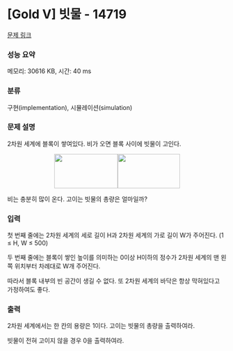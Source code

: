 # [Gold V] 빗물 - 14719 

[문제 링크](https://www.acmicpc.net/problem/14719) 

### 성능 요약

메모리: 30616 KB, 시간: 40 ms

### 분류

구현(implementation), 시뮬레이션(simulation)

### 문제 설명

<p style="user-select: auto;">2차원 세계에 블록이 쌓여있다. 비가 오면 블록 사이에 빗물이 고인다.</p>

<p style="text-align: center; user-select: auto;"><img alt="" src="https://onlinejudgeimages.s3-ap-northeast-1.amazonaws.com/problem/14719/1.png" style="height: 79px; width: 146px; user-select: auto;"><img alt="" src="https://onlinejudgeimages.s3-ap-northeast-1.amazonaws.com/problem/14719/2.png" style="height: 79px; width: 143px; user-select: auto;"></p>

<p style="user-select: auto;">비는 충분히 많이 온다. 고이는 빗물의 총량은 얼마일까?</p>

### 입력 

 <p style="user-select: auto;">첫 번째 줄에는 2차원 세계의 세로 길이 H과 2차원 세계의 가로 길이 W가 주어진다. (1 ≤ H, W ≤ 500)</p>

<p style="user-select: auto;">두 번째 줄에는 블록이 쌓인 높이를 의미하는 0이상 H이하의 정수가 2차원 세계의 맨 왼쪽 위치부터 차례대로 W개 주어진다.</p>

<p style="user-select: auto;">따라서 블록 내부의 빈 공간이 생길 수 없다. 또 2차원 세계의 바닥은 항상 막혀있다고 가정하여도 좋다.</p>

### 출력 

 <p style="user-select: auto;">2차원 세계에서는 한 칸의 용량은 1이다. 고이는 빗물의 총량을 출력하여라.</p>

<p style="user-select: auto;">빗물이 전혀 고이지 않을 경우 0을 출력하여라.</p>

